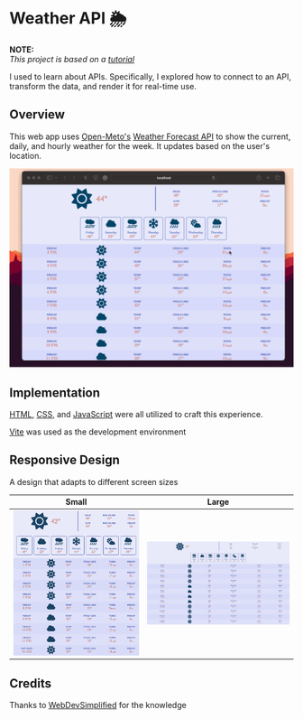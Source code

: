 # Weather API 🌦️
**NOTE:**  
*This project is based on a [tutorial](https://www.youtube.com/watch?v=w0VEOghdMpQ)*

I used to learn about APIs. Specifically, I explored how to connect to an API, transform the data, and render it for real-time use.
 
## Overview
This web app uses [Open-Meto's](https://open-meteo.com/) [Weather Forecast API](https://open-meteo.com/en/docs) to show the current, daily, and hourly weather for the week. It updates based on the user's location.

<p align="center">
  <img src="./extras/weatherapi.gif" />
</p>

## Implementation
[HTML](https://en.wikipedia.org/wiki/HTML), [CSS](https://en.wikipedia.org/wiki/CSS), and [JavaScript](https://en.wikipedia.org/wiki/JavaScript) were all utilized to craft this experience.

[Vite](https://vitejs.dev/) was used as the development environment 

## Responsive Design
A design that adapts to different screen sizes

Small            |  Large
:-------------------------:|:-------------------------:
![](./extras/small.png)  |  ![](./extras/large.png)

## Credits
Thanks to [WebDevSimplified](https://www.youtube.com/@WebDevSimplified/featured) for the knowledge 
